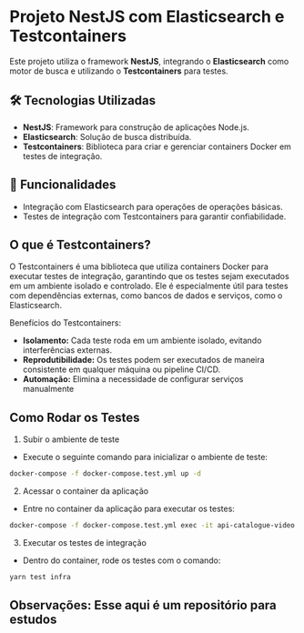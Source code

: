 # Projeto NestJS com Elasticsearch e Testcontainers  

Este projeto utiliza o framework **NestJS**, integrando o **Elasticsearch** como motor de busca e utilizando o **Testcontainers** para testes.  

## 🛠️ Tecnologias Utilizadas  
- **NestJS**: Framework para construção de aplicações Node.js.  
- **Elasticsearch**: Solução de busca distribuída.  
- **Testcontainers**: Biblioteca para criar e gerenciar containers Docker em testes de integração.  

## 🚀 Funcionalidades  
- Integração com Elasticsearch para operações de operações básicas.  
- Testes de integração com Testcontainers para garantir confiabilidade.

## O que é Testcontainers?

O Testcontainers é uma biblioteca que utiliza containers Docker para executar testes de integração, garantindo que os testes sejam executados em um ambiente isolado e controlado. Ele é especialmente útil para testes com dependências externas, como bancos de dados e serviços, como o Elasticsearch.

Benefícios do Testcontainers:
- **Isolamento:** Cada teste roda em um ambiente isolado, evitando interferências externas.
- **Reprodutibilidade:** Os testes podem ser executados de maneira consistente em qualquer máquina ou pipeline CI/CD.
- **Automação:** Elimina a necessidade de configurar serviços manualmente

## Como Rodar os Testes

1. Subir o ambiente de teste
- Execute o seguinte comando para inicializar o ambiente de teste:
```bash
docker-compose -f docker-compose.test.yml up -d
```

2. Acessar o container da aplicação
- Entre no container da aplicação para executar os testes:
```bash
docker-compose -f docker-compose.test.yml exec -it api-catalogue-video bash
```

3. Executar os testes de integração
- Dentro do container, rode os testes com o comando:
```bash
yarn test infra
```

## **Observações:** Esse aqui é um repositório para estudos